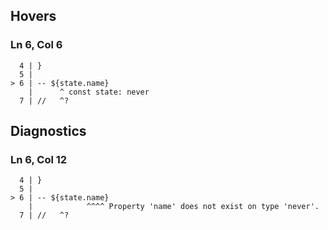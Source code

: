 ## Hovers
### Ln 6, Col 6
```marko
  4 | }
  5 |
> 6 | -- ${state.name}
    |      ^ const state: never
  7 | //   ^?
```

## Diagnostics
### Ln 6, Col 12
```marko
  4 | }
  5 |
> 6 | -- ${state.name}
    |            ^^^^ Property 'name' does not exist on type 'never'.
  7 | //   ^?
```

